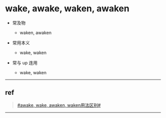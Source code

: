 # wake, awake, waken, awaken

- 常及物
    - waken, awaken

- 常用本义
    - wake, waken

- 常与 up 连用
    - wake, waken

---

## ref

> [#awake, wake, awaken, waken用法区别#](https://buzzrecipe.com/263.html)

---
